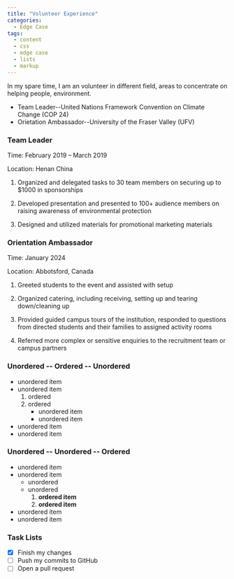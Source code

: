 ```yaml
---
title: "Volunteer Experience"
categories:
  - Edge Case
tags:
  - content
  - css
  - edge case
  - lists
  - markup
---
```


In my spare time, I am an volunteer in different field, areas to concentrate on helping people, environment.

* Team Leader--United Nations Framework Convention on Climate Change (COP 24)
* Orietation Ambassador--University of the Fraser Valley (UFV)

### Team Leader
Time: February 2019 – March 2019

Location: Henan China

1. Organized and delegated tasks to 30 team members on securing up to $1000 in sponsorships

2. Developed presentation and presented to 100+ audience members on raising awareness of environmental protection

3. Designed and utilized materials for promotional marketing materials

### Orientation Ambassador
Time: January 2024

Location: Abbotsford, Canada

1. Greeted students to the event and assisted with setup

2. Organized catering, including receiving, setting up and tearing down/cleaning up

3. Provided guided campus tours of the institution, responded to questions from directed students and their families to assigned activity rooms

4. Referred more complex or sensitive enquiries to the recruitment team or campus partners

### Unordered -- Ordered -- Unordered

* unordered item
* unordered item 
  1. ordered
  2. ordered 
     * unordered item
     * unordered item
* unordered item
* unordered item

### Unordered -- Unordered -- Ordered

* unordered item
* unordered item 
  * unordered
  * unordered 
    1. **ordered item**
    2. **ordered item**
* unordered item
* unordered item

### Task Lists

- [x] Finish my changes
- [ ] Push my commits to GitHub
- [ ] Open a pull request